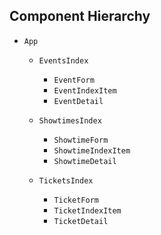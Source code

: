 ## Component Hierarchy

* `App`

  * `EventsIndex`
    * `EventForm`
    * `EventIndexItem`
    * `EventDetail`

  * `ShowtimesIndex`
    * `ShowtimeForm`
    * `ShowtimeIndexItem`
    * `ShowtimeDetail`

  * `TicketsIndex`
    * `TicketForm`
    * `TicketIndexItem`
    * `TicketDetail`
